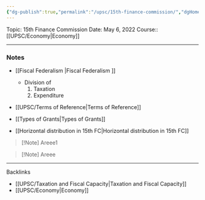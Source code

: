 ```yaml
---
{"dg-publish":true,"permalink":"/upsc/15th-finance-commission/","dgHomeLink":true,"dgPassFrontmatter":false}
---
```


Topic: 15th Finance Commission
Date: May 6, 2022
Course:: [[UPSC/Economy|Economy]]

---

### Notes
- [[Fiscal Federalism |Fiscal Federalism ]]
	- Division of 
		1. Taxation 
		2. Expenditure

- [[UPSC/Terms of Reference|Terms of Reference]] 
- [[Types of Grants|Types of Grants]]
- [[Horizontal distribution in 15th FC|Horizontal distribution in 15th FC]]

>[!Note] Areee1

>[!Note] Areee




---
Backlinks
- [[UPSC/Taxation and Fiscal Capacity|Taxation and Fiscal Capacity]]
- [[UPSC/Economy|Economy]]


